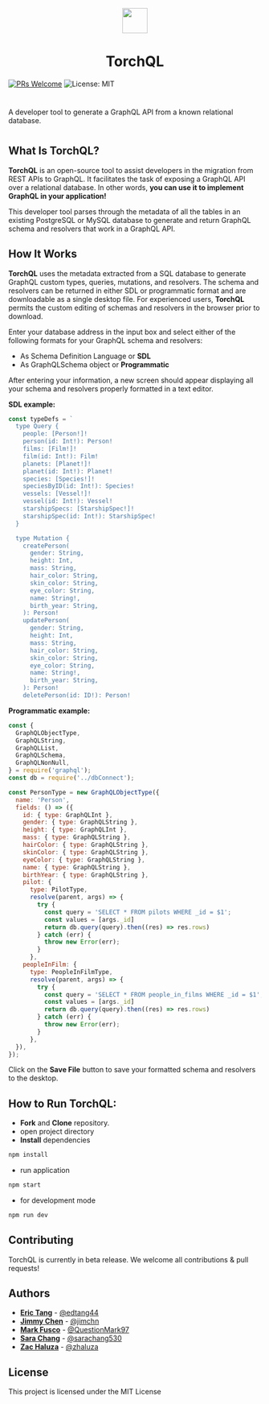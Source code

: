 <p align="center">
  <img width="50" src="https://github.com/oslabs-beta/TorchQL/blob/dev/torchql.png?raw=true">
  <h1 align="center">TorchQL</h1>
</p>

[![PRs Welcome](https://img.shields.io/badge/PRs-welcome-brightgreen.svg)](https://github.com/team-reactype/ReacType/pulls)
![License: MIT](https://img.shields.io/badge/License-MIT-yellow.svg)

# 
A developer tool to generate a GraphQL API from a known relational database.

# 

## What Is TorchQL?
**TorchQL** is an open-source tool to assist developers in the migration from REST APIs to GraphQL.  It facilitates the task of 
exposing a GraphQL API over a relational database. 
In other words, **you can use it to implement GraphQL in your application!**

This developer tool parses through the metadata of all the tables in an existing PostgreSQL or MySQL database to generate and return GraphQL schema and resolvers that work in a GraphQL API.

## How It Works
**TorchQL** uses the metadata extracted from a SQL database to generate GraphQL custom types, queries, mutations, and resolvers.  The schema and resolvers can be returned in either SDL or programmatic format and are downloadable as a single desktop file. For experienced users, **TorchQL** permits the custom editing of schemas and resolvers in the browser prior to download.

Enter your database address in the input box and select either of the following formats for your GraphQL schema and resolvers:
- As Schema Definition Language or **SDL**
- As GraphQLSchema object or **Programmatic**


After entering your information, a new screen should appear displaying all your schema and resolvers properly formatted in a text editor.

**SDL example:**
``` js
const typeDefs = `
  type Query {
    people: [Person!]!
    person(id: Int!): Person!
    films: [Film!]!
    film(id: Int!): Film!
    planets: [Planet!]!
    planet(id: Int!): Planet!
    species: [Species!]!
    speciesByID(id: Int!): Species!
    vessels: [Vessel!]!
    vessel(id: Int!): Vessel!
    starshipSpecs: [StarshipSpec!]!
    starshipSpec(id: Int!): StarshipSpec!
  }

  type Mutation {
    createPerson(
      gender: String,
      height: Int,
      mass: String,
      hair_color: String,
      skin_color: String,
      eye_color: String,
      name: String!,
      birth_year: String,
    ): Person!
    updatePerson(
      gender: String,
      height: Int,
      mass: String,
      hair_color: String,
      skin_color: String,
      eye_color: String,
      name: String!,
      birth_year: String,
    ): Person!
    deletePerson(id: ID!): Person!
```
**Programmatic example:**
``` js
const {
  GraphQLObjectType,
  GraphQLString,
  GraphQLList,
  GraphQLSchema,
  GraphQLNonNull,
} = require('graphql');
const db = require('../dbConnect');

const PersonType = new GraphQLObjectType({
  name: 'Person',
  fields: () => ({
    id: { type: GraphQLInt },
    gender: { type: GraphQLString },
    height: { type: GraphQLInt },
    mass: { type: GraphQLString },
    hairColor: { type: GraphQLString },
    skinColor: { type: GraphQLString },
    eyeColor: { type: GraphQLString },
    name: { type: GraphQLString },
    birthYear: { type: GraphQLString },
    pilot: {
      type: PilotType,
      resolve(parent, args) => {
        try {
          const query = 'SELECT * FROM pilots WHERE _id = $1';
          const values = [args._id]
          return db.query(query).then((res) => res.rows)
        } catch (err) {
          throw new Error(err);
        }
      },
    peopleInFilm: {
      type: PeopleInFilmType,
      resolve(parent, args) => {
        try {
          const query = 'SELECT * FROM people_in_films WHERE _id = $1';
          const values = [args._id]
          return db.query(query).then((res) => res.rows)
        } catch (err) {
          throw new Error(err);
        }
      },
  }),
});
```

Click on the **Save File** button to save your formatted schema and resolvers to the desktop.

## How to Run TorchQL:

- **Fork** and **Clone** repository.
- open project directory
- **Install** dependencies

```bash
npm install
```

- run application

```bash
npm start
```

- for development mode

```bash
npm run dev
```
## Contributing
TorchQL is currently in beta release.  We welcome all contributions & pull requests!

## Authors
- **[Eric Tang](https://github.com/edtang44)** - [@edtang44](https://github.com/edtang44)
- **[Jimmy Chen](https://www.linkedin.com/in/jimchn/)** - [@jimchn](https://github.com/jimchn)
- **[Mark Fusco](https://www.linkedin.com/in/mark-fusco-46165a181/)** - [@QuestionMark97](https://github.com/QuestionMark97)
- **[Sara Chang](https://www.linkedin.com/in/sara-chang/)** - [@sarachang530](https://github.com/sarachang530)
- **[Zac Haluza](https://haluza.dev)** - [@zhaluza](https://github.com/zhaluza)

## License
This project is licensed under the MIT License
